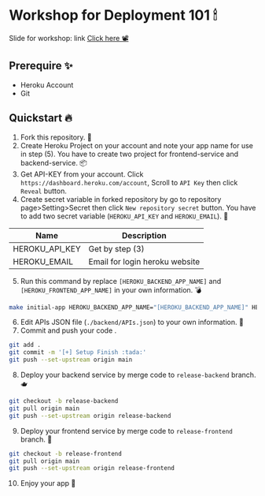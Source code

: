 # Workshop for Deployment 101 🕯

Slide for workshop: link [Click here 📽](https://docs.google.com/presentation/d/1MHeoAMvZybnoHnq5ZNsvsez8UiL6MtUXBlD_Ev965cs/edit?usp=sharing)

## Prerequire ✨

-   Heroku Account
-   Git

## Quickstart 🔥

1. Fork this repository. 💾
2. Create Heroku Project on your account and note your app name for use in step (5). You have to create two project for frontend-service and backend-service. 📦
3. Get API-KEY from your account. Click `https://dashboard.heroku.com/account`, Scroll to `API Key` then click `Reveal` button.
4. Create secret variable in forked repository by go to repository page>Setting>Secret then click `New repository secret` button. You have to add two secret variable (`HEROKU_API_KEY` and `HEROKU_EMAIL`). 🎉

| Name           | Description                    |
| -------------- | ------------------------------ |
| HEROKU_API_KEY | Get by step (3)                |
| HEROKU_EMAIL   | Email for login heroku website |

5. Run this command by replace `[HEROKU_BACKEND_APP_NAME]` and `[HEROKU_FRONTEND_APP_NAME]` in your own information. 💣

```bash
make initial-app HEROKU_BACKEND_APP_NAME="[HEROKU_BACKEND_APP_NAME]" HEROKU_FRONTEND_APP_NAME="[HEROKU_FRONTEND_APP_NAME]"
```

6. Edit APIs JSON file (`./backend/APIs.json`) to your own information. 📝
7. Commit and push your code .

```bash
git add .
git commit -m '[+] Setup Finish :tada:'
git push --set-upstream origin main
```

8. Deploy your backend service by merge code to `release-backend` branch. 🫖

```bash
git checkout -b release-backend
git pull origin main
git push --set-upstream origin release-backend

```

9.  Deploy your frontend service by merge code to `release-frontend` branch. 🍙

```bash
git checkout -b release-frontend
git pull origin main
git push --set-upstream origin release-frontend
```

10. Enjoy your app 🚀

